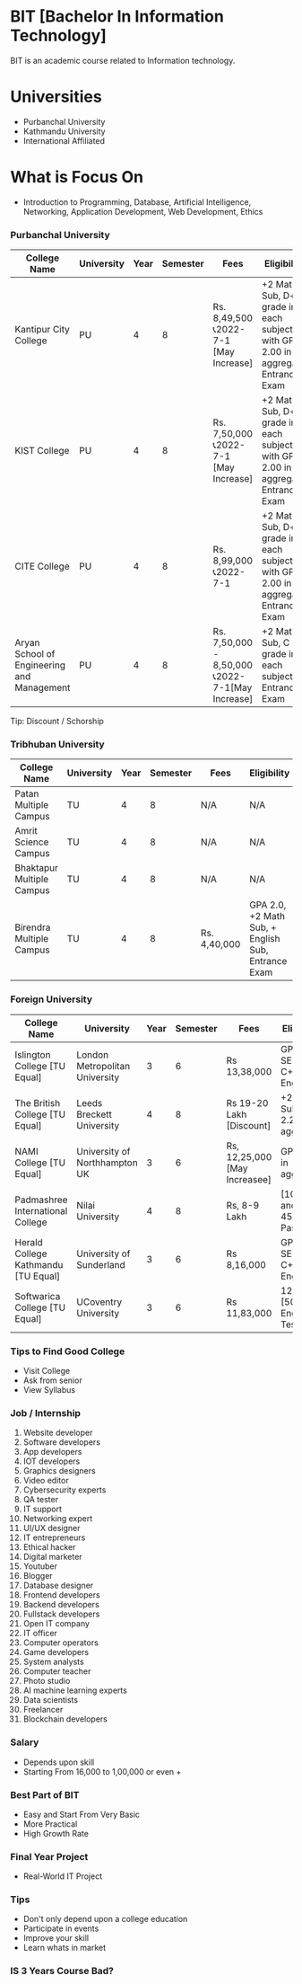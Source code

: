# BIT [Bachelor In Information Technology]
BIT is an academic course related to Information technology. 

# Universities
- Purbanchal University
- Kathmandu University
- International Affiliated

# What is Focus On
- Introduction to Programming, Database, Artificial Intelligence, Networking, Application Development, Web Development, Ethics

### Purbanchal University

| College Name  | University |  Year | Semester | Fees | Eligibility | 
| ------------- | ------------- | -------------  | -------------  | -------------  | -------------  |
| Kantipur City College  | PU  | 4 | 8 | Rs. 8,49,500 📞2022-7-1 [May Increase] | +2 Math Sub, D+ grade in each subject with GPA 2.00 in aggregate, Entrance Exam  |
| KIST College  | PU  | 4 | 8 |  Rs. 7,50,000 📞2022-7-1 [May Increase] | +2 Math Sub, D+ grade in each subject with GPA 2.00 in aggregate, Entrance Exam  |
| CITE College	 | PU  | 4 | 8 |  Rs. 8,99,000 📞2022-7-1 | +2 Math Sub, D+ grade in each subject with GPA 2.00 in aggregate, Entrance Exam  |
| Aryan School of Engineering and Management	 | PU  | 4 | 8 |  Rs. 7,50,000 - 8,50,000 📞2022-7-1[May Increase] |  +2 Math Sub, C or+ grade in each subject, Entrance Exam  |

Tip: Discount / Schorship


### Tribhuban University
| College Name  | University |  Year | Semester | Fees | Eligibility | 
| ------------- | ------------- | -------------  | -------------  | -------------  | -------------  |
| Patan Multiple Campus  | TU  | 4 | 8 | N/A  |  N/A   |
| Amrit Science Campus  | TU  | 4 | 8 | N/A   | N/A   |
| Bhaktapur Multiple Campus  | TU  | 4 | 8 | N/A   | N/A |
| Birendra Multiple Campus  | TU  | 4 | 8 | Rs. 4,40,000   | GPA 2.0, +2 Math Sub, + English Sub,  Entrance Exam  |


### Foreign University
| College Name  | University |  Year | Semester | Fees | Eligibility | 
| ------------- | ------------- | -------------  | -------------  | -------------  | -------------  |
| Islington College	[TU Equal]  | London Metropolitan University  | 3 | 6 | Rs 13,38,000  | GPA 2.2, SEE Math C+, English B  |
| The British College [TU Equal]  | Leeds Breckett University  | 4 | 8 | Rs  19-20 Lakh [Discount] | +2 Math Sub, GPA 2.2 in aggregate  |
| NAMI College [TU Equal] | University of Northhampton UK | 3 | 6 | Rs, 12,25,000 [May Increasee] |  GPA 2.5 in aggregate |
| Padmashree International College  | Nilai University  | 4 | 8 | Rs, 8-9 Lakh | [10 math and eng 45%], +2 Pass  |
| Herald College Kathmandu [TU Equal] | University of Sunderland  | 3 | 6 | Rs 8,16,000  | GPA 2.2, SEE Math C+, English B   |
| Softwarica College [TU Equal] | UCoventry University  | 3 | 6 | Rs 11,83,000  | 12 [50%], English Test  |


### Tips to Find Good College
- Visit College
- Ask from senior
- View Syllabus    

### Job / Internship
1. Website developer 
2. Software developers 
3. App developers 
4. IOT developers 
5. Graphics designers 
6. Video editor
7. Cybersecurity experts 
8. QA tester
9. IT support
10. Networking expert
11. UI/UX designer 
12. IT entrepreneurs 
13. Ethical hacker
14. Digital marketer
15. Youtuber 
16. Blogger
17. Database designer
18. Frontend developers 
19. Backend developers 
20. Fullstack developers 
21. Open IT company 
22. IT officer 
23. Computer operators 
24. Game developers 
25. System analysts 
26. Computer teacher
27. Photo studio
28. AI machine learning experts 
29. Data scientists 
30. Freelancer 
31. Blockchain developers

### Salary
- Depends upon skill
- Starting From 16,000 to 1,00,000 or even + 

### Best Part of BIT
- Easy and Start From Very Basic
- More Practical
- High Growth Rate

### Final Year Project
- Real-World IT Project

### Tips
- Don't only depend upon a college education
- Participate in events
- Improve your skill
- Learn whats in market


### IS 3 Years Course Bad?
